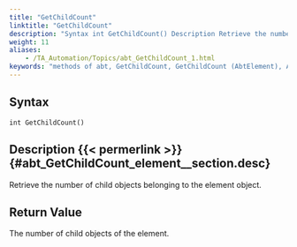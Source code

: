 ```yaml
--- 
title: "GetChildCount"
linktitle: "GetChildCount"
description: "Syntax int GetChildCount() Description Retrieve the number of child objects belonging to the element object. Return Value The number of child objects of the element."
weight: 11
aliases: 
    - /TA_Automation/Topics/abt_GetChildCount_1.html
keywords: "methods of abt, GetChildCount, GetChildCount (AbtElement), AbtElement, getchildcount, abtlement getchildcount, number of child objects of element, count child objects of element, how many child objects of element"
---
```


## Syntax

`int GetChildCount()`

## Description {{< permerlink >}} {#abt_GetChildCount_element__section.desc} 

Retrieve the number of child objects belonging to the element object.

## Return Value

The number of child objects of the element.





